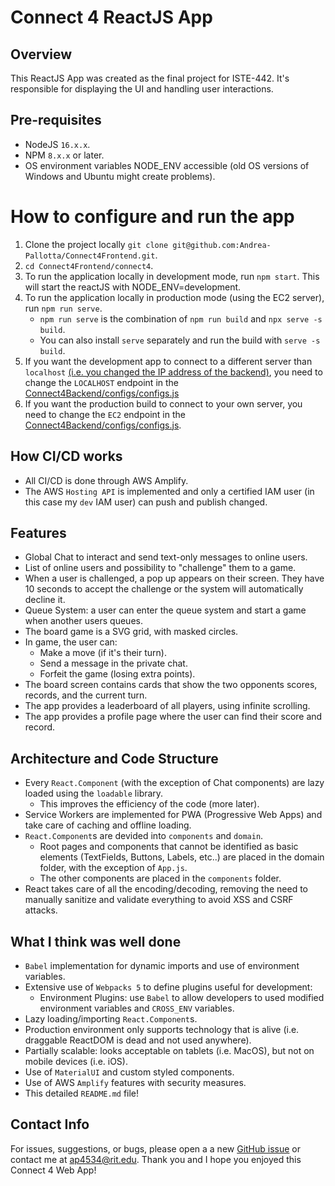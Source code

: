 # Connect 4 ReactJS App

## Overview

This ReactJS App was created as the final project for ISTE-442. It's responsible for displaying the UI and handling user interactions.

## Pre-requisites

- NodeJS `16.x.x`.
- NPM `8.x.x` or later.
- OS environment variables NODE_ENV accessible (old OS versions of Windows and Ubuntu might create problems).

# How to configure and run the app

1. Clone the project locally `git clone git@github.com:Andrea-Pallotta/Connect4Frontend.git`.
2. `cd Connect4Frontend/connect4`.
3. To run the application locally in development mode, run `npm start`. This will start the reactJS with NODE_ENV=development.
4. To run the application locally in production mode (using the EC2 server), run `npm run serve`.
   - `npm run serve` is the combination of `npm run build` and `npx serve -s build`.
   - You can also install `serve` separately and run the build with `serve -s build`.
5. If you want the development app to connect to a different server than `localhost` [(i.e. you changed the IP address of the backend)](https://github.com/Andrea-Pallotta/Connect4Backend/blob/main/configs/configs.js#L6), you need to change the `LOCALHOST` endpoint in the [Connect4Backend/configs/configs.js](https://github.com/Andrea-Pallotta/Connect4Frontend/blob/main/connect4/src/components/API/endpoints.js#L5)
6. If you want the production build to connect to your own server, you need to change the `EC2` endpoint in the [Connect4Backend/configs/configs.js](https://github.com/Andrea-Pallotta/Connect4Frontend/blob/main/connect4/src/components/API/endpoints.js#L5).

## How CI/CD works

- All CI/CD is done through AWS Amplify.
- The AWS `Hosting API` is implemented and only a certified IAM user (in this case my `dev` IAM user) can push and publish changed.

## Features

- Global Chat to interact and send text-only messages to online users.
- List of online users and possibility to "challenge" them to a game.
- When a user is challenged, a pop up appears on their screen. They have 10 seconds to accept the challenge or the system will automatically decline it.
- Queue System: a user can enter the queue system and start a game when another users queues.
- The board game is a SVG grid, with masked circles.
- In game, the user can:
  - Make a move (if it's their turn).
  - Send a message in the private chat.
  - Forfeit the game (losing extra points).
- The board screen contains cards that show the two opponents scores, records, and the current turn.
- The app provides a leaderboard of all players, using infinite scrolling.
- The app provides a profile page where the user can find their score and record.

## Architecture and Code Structure

- Every `React.Component` (with the exception of Chat components) are lazy loaded using the `loadable` library.
  - This improves the efficiency of the code (more later).
- Service Workers are implemented for PWA (Progressive Web Apps) and take care of caching and offline loading.
- `React.Component`s are devided into `components` and `domain`.
  - Root pages and components that cannot be identified as basic elements (TextFields, Buttons, Labels, etc..) are placed in the domain folder, with the exception of `App.js`.
  - The other components are placed in the `components` folder.
- React takes care of all the encoding/decoding, removing the need to manually sanitize and validate everything to avoid XSS and CSRF attacks.

## What I think was well done

- `Babel` implementation for dynamic imports and use of environment variables.
- Extensive use of `Webpacks 5` to define plugins useful for development:
  - Environment Plugins: use `Babel` to allow developers to used modified environment variables and `CROSS_ENV` variables.
- Lazy loading/importing `React.Component`s.
- Production environment only supports technology that is alive (i.e. draggable ReactDOM is dead and not used anywhere).
- Partially scalable: looks acceptable on tablets (i.e. MacOS), but not on mobile devices (i.e. iOS).
- Use of `MaterialUI` and custom styled components.
- Use of AWS `Amplify` features with security measures.
- This detailed `README.md` file!

## Contact Info

For issues, suggestions, or bugs, please open a a new [GitHub issue](https://github.com/Andrea-Pallotta/Connect4Frontend/issues) or contact me at [ap4534@rit.edu](mailto:ap4534@rit.edu).
Thank you and I hope you enjoyed this Connect 4 Web App!
